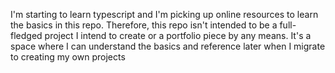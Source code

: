 I'm starting to learn typescript and I'm picking up online resources to learn the basics in this repo. Therefore, this repo isn't intended to be a full-fledged project I intend to create or a portfolio piece by any means. It's a space where I can understand the basics and reference later when I migrate to creating my own projects
